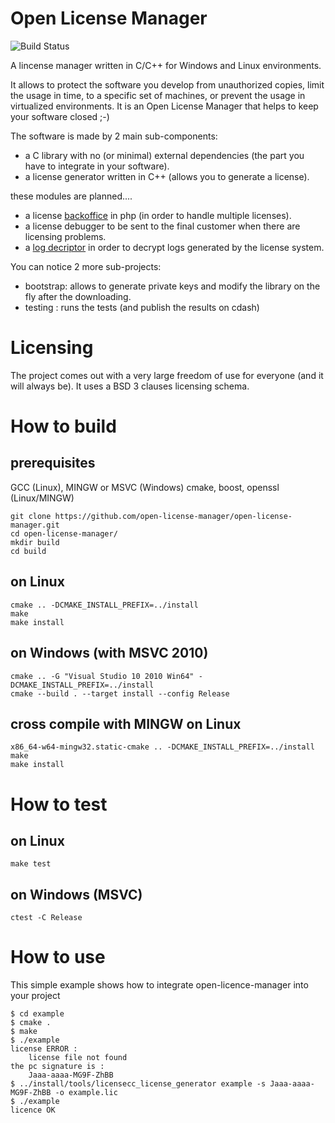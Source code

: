 # Open License Manager
![Build Status](https://travis-ci.org/open-license-manager/open-license-manager.png "Build Status")

A lincense manager written in C/C++ for Windows and Linux environments.

It allows to protect the software you develop from unauthorized copies,
limit the usage in time, to a specific set of machines, or prevent the usage in 
virtualized environments. It is an Open License Manager that helps to keep your 
software closed ;-)

The software is made by 2 main sub-components:
 * a C library with no (or minimal) external dependencies (the part you have to integrate in your software).
 * a license generator written in C++ (allows you to generate a license).
 
these modules are planned....
 * a license [backoffice](../../issues/7) in php (in order to handle multiple licenses).
 * a license debugger to be sent to the final customer when there are licensing problems. 
 * a [log decriptor](../../issues/8) in order to decrypt logs generated by the license system.

You can notice 2 more sub-projects:
 * bootstrap: allows to generate private keys and modify the library on the fly after the downloading.
 * testing  : runs the tests (and publish the results on cdash)
 
Licensing
=====================
The project comes out with a very large freedom of use for everyone (and it will always be). 
It uses a BSD 3 clauses licensing schema. 

How to build
============

## prerequisites
GCC (Linux), MINGW or MSVC (Windows)
cmake, boost, openssl (Linux/MINGW)

```
git clone https://github.com/open-license-manager/open-license-manager.git
cd open-license-manager/
mkdir build
cd build
```

## on Linux
```
cmake .. -DCMAKE_INSTALL_PREFIX=../install
make
make install
```

## on Windows (with MSVC 2010)
```
cmake .. -G "Visual Studio 10 2010 Win64" -DCMAKE_INSTALL_PREFIX=../install
cmake --build . --target install --config Release
```

## cross compile with MINGW on Linux
```
x86_64-w64-mingw32.static-cmake .. -DCMAKE_INSTALL_PREFIX=../install
make
make install
```

How to test
===========

## on Linux
```
make test
```

## on Windows (MSVC)
```
ctest -C Release
```

How to use
==========

This simple example shows how to integrate open-licence-manager into your project

```
$ cd example
$ cmake .
$ make
$ ./example
license ERROR :
    license file not found
the pc signature is :
    Jaaa-aaaa-MG9F-ZhBB
$ ../install/tools/licensecc_license_generator example -s Jaaa-aaaa-MG9F-ZhBB -o example.lic 
$ ./example
licence OK
```
